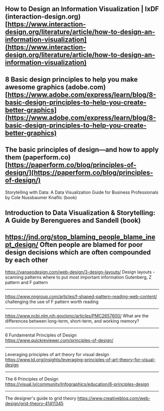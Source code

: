 How to Design an Information Visualization | IxDF (interaction-design.org)
[https://www.interaction-design.org/literature/article/how-to-design-an-information-visualization](https://www.interaction-design.org/literature/article/how-to-design-an-information-visualization)
---
8 Basic design principles to help you make awesome graphics (adobe.com)
[https://www.adobe.com/express/learn/blog/8-basic-design-principles-to-help-you-create-better-graphics](https://www.adobe.com/express/learn/blog/8-basic-design-principles-to-help-you-create-better-graphics)
---
The basic principles of design—and how to apply them (paperform.co)
[https://paperform.co/blog/principles-of-design/](https://paperform.co/blog/principles-of-design/)
---
Storytelling with Data: A Data Visualization Guide for Business Professionals by Cole Nussbaumer Knaflic (book)

Introduction to Data Visualization & Storytelling: A Guide by Berengueres and Sandell (book)
---
https://jnd.org/stop_blaming_people_blame_inept_design/
Often people are blamed for poor design decisions which are often compounded by each other
---

https://vanseodesign.com/web-design/3-design-layouts/
Design layouts - scanning patterns where to put most important 
information Gutenberg, Z pattern and F pattern

---
https://www.nngroup.com/articles/f-shaped-pattern-reading-web-content/
challenging the use of F pattern worth reading

---
https://www.ncbi.nlm.nih.gov/pmc/articles/PMC2657600/
What are the differences between long-term, short-term, and working memory?

---
6 Fundamental Principles of Design
https://www.quickreviewer.com/principles-of-design/

---
Leveraging principles of art theory for visual design
https://www.td.org/insights/leveraging-principles-of-art-theory-for-visual-design

---
The 6 Principles of Design
https://visual.ly/community/Infographics/education/6-principles-design

---
The designer's guide to grid theory
https://www.creativebloq.com/web-design/grid-theory-41411345